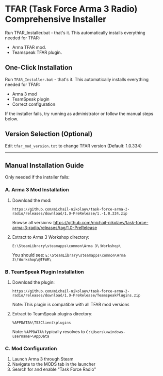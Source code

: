 # TFAR (Task Force Arma 3 Radio) Comprehensive Installer
Run TFAR_Installer.bat - that's it. This automatically installs everything needed for TFAR:
- Arma TFAR mod.
- Teamspeak TFAR plugin.

## One-Click Installation
Run `TFAR_Installer.bat` - that's it. This automatically installs everything needed for TFAR:
- Arma 3 mod
- TeamSpeak plugin
- Correct configuration

If the installer fails, try running as administrator or follow the manual steps below.

## Version Selection (Optional)
Edit `tfar_mod_version.txt` to change TFAR version (Default: 1.0.334)

---

## Manual Installation Guide
Only needed if the installer fails:

### A. Arma 3 Mod Installation
1. Download the mod:
   ```
   https://github.com/michail-nikolaev/task-force-arma-3-radio/releases/download/1.0-PreRelease/1.-1.0.334.zip
   ```
   Browse all versions: https://github.com/michail-nikolaev/task-force-arma-3-radio/releases/tag/1.0-PreRelease

2. Extract to Arma 3 Workshop directory:
   ```
   E:\SteamLibrary\steamapps\common\Arma 3\!Workshop\
   ```
   You should see: `E:\SteamLibrary\steamapps\common\Arma 3\!Workshop\@TFAR\`

### B. TeamSpeak Plugin Installation
1. Download the plugin:
   ```
   https://github.com/michail-nikolaev/task-force-arma-3-radio/releases/download/1.0-PreRelease/TeamspeakPlugins.zip
   ```
   Note: This plugin is compatible with all TFAR mod versions

2. Extract to TeamSpeak plugins directory:
   ```
   %APPDATA%\TS3Client\plugins
   ```
   Note: `%APPDATA%` typically resolves to `C:\Users\<windows-username>\AppData`

### C. Mod Configuration
1. Launch Arma 3 through Steam
2. Navigate to the MODS tab in the launcher
3. Search for and enable "Task Force Radio"
